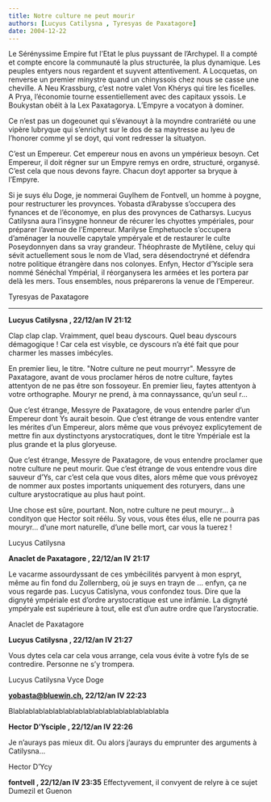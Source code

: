 ```yaml
---
title: Notre culture ne peut mourir
authors: [Lucyus Catilysna , Tyresyas de Paxatagore]
date: 2004-12-22
---
```


Le Sérényssime Empire fut l’Etat le plus puyssant de l’Archypel. Il a compté et compte encore la communauté la plus structurée, la plus dynamique. Les peuples entyers nous regardent et suyvent attentivement. A Locquetas, on renverse un premier minystre quand un chinyssois chez nous se casse une cheville. A Neu Krassburg, c’est notre valet Von Khérys qui tire les ficelles. A Prya, l’économie tourne essentiellement avec des capitaux yssois. Le Boukystan obéit à la Lex Paxatagorya. L’Empyre a vocatyon à dominer.

Ce n’est pas un dogeounet qui s’évanouyt à la moyndre contrariété ou une vipère lubryque qui s’enrichyt sur le dos de sa maytresse au lyeu de l’honorer comme yl se doyt, qui vont redresser la situatyon.

C’est un Empereur. Cet empereur nous en avons un ympérieux besoyn. Cet Empereur, il doit régner sur un Empyre remys en ordre, structuré, organysé. C’est cela que nous devons fayre. Chacun doyt apporter sa bryque à l’Empyre.

Si je suys élu Doge, je nommerai Guylhem de Fontvell, un homme à poygne, pour restructurer les provynces. Yobasta d’Arabysse s’occupera des fynances et de l’économye, en plus des provynces de Catharsys. Lucyus Catilysna aura l’insygne honneur de récurer les chyottes ympériales, pour préparer l’avenue de l’Empereur. Marilyse Emphetuocle s’occupera d’aménager la nouvelle capytale ympéryale et de restaurer le culte Poseydonnyen dans sa vray grandeur. Théophraste de Mytilène, celuy qui sévit actuellement sous le nom de Vlad, sera désendoctryné et défendra notre politique étrangère dans nos colonyes. Enfyn, Hector d’Ysciple sera nommé Sénéchal Ympérial, il réorganysera les armées et les portera par delà les mers. Tous ensembles, nous préparerons la venue de l’Empereur.

Tyresyas de Paxatagore

---

**Lucyus Catilysna , 22/12/an IV 21:12**

Clap clap clap. Vraimment, quel beau dyscours. Quel beau dyscours démagogique ! Car cela est visyble, ce dyscours n’a été fait que pour charmer les masses imbécyles.

En premier lieu, le titre. "Notre culture ne peut mourryr". Messyre de Paxatagore, avant de vous proclamer héros de notre culture, faytes attentyon de ne pas être son fossoyeur. En premier lieu, faytes attentyon à votre orthographe. Mouryr ne prend, à ma connayssance, qu’un seul r...

Que c’est étrange, Messyre de Paxatagore, de vous entendre parler d’un Empereur dont Ys aurait besoin. Que c’est étrange de vous entendre vanter les mérites d’un Empereur, alors même que vous prévoyez explicytement de mettre fin aux dystinctyons arystocratiques, dont le titre Ympériale est la plus grande et la plus gloryeuse.

Que c’est étrange, Messyre de Paxatagore, de vous entendre proclamer que notre culture ne peut mourir. Que c’est étrange de vous entendre vous dire sauveur d’Ys, car c’est cela que vous dites, alors même que vous prévoyez de nommer aux postes importants uniquement des roturyers, dans une culture arystocratique au plus haut point.

Une chose est sûre, pourtant. Non, notre culture ne peut mouryr... à condityon que Hector soit réélu. Sy vous, vous êtes élus, elle ne pourra pas mouryr... d’une mort naturelle, d’une belle mort, car vous la tuerez !

Lucyus Catilysna

**Anaclet de Paxatagore , 22/12/an IV 21:17** 

Le vacarme assourdyssant de ces ymbécilités parvyent à mon espryt, même au fin fond du Zollernberg, où je suys en trayn de ... enfyn, ça ne vous regarde pas.
Lucyus Catislyna, vous confondez tous. Dire que la dignyté ympériale est d’ordre arystocratique est une infâmie. La dignyté ympéryale est supérieure à tout, elle est d’un autre ordre que l’arystocratie.

Anaclet de Paxatagore

**Lucyus Catilysna , 22/12/an IV 21:27**

Vous dytes cela car cela vous arrange, cela vous évite à votre fyls de se contredire. Personne ne s’y trompera.

Lucyus Catilysna Vyce Doge

**yobasta@bluewin.ch, 22/12/an IV 22:23**

Blablablablablablablablablablablablablablablabla

**Hector D’Ysciple , 22/12/an IV 22:26**

Je n’aurays pas mieux dit. Ou alors j’aurays du emprunter des arguments à Catilysna...

Hector D’Ycy

**fontvell , 22/12/an IV 23:35** Effectyvement, il convyent de relyre à ce sujet Dumezil et Guenon